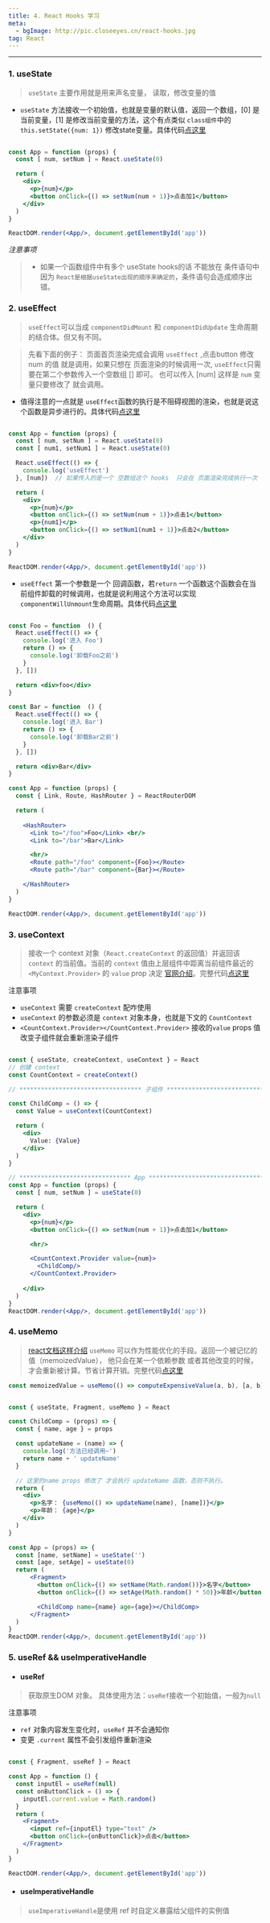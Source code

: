 ```yaml
---
title: 4. React Hooks 学习
meta:
  - bgImage: http://pic.closeeyes.cn/react-hooks.jpg
tag: React
---
```

<hr>

### 1. useState

> `useState` 主要作用就是用来声名变量， 读取，修改变量的值

- `useState` 方法接收一个初始值，也就是变量的默认值，返回一个数组，[0] 是当前变量，[1] 是修改当前变量的方法，这个有点类似 `class组件`中的  `this.setState({num: 1})` 修改state变量。具体代码[点这里](https://github.com/hz199/__myLearnNotes/blob/master/demo/react/react-useState.html)

```jsx

const App = function (props) {
  const [ num, setNum ] = React.useState(0)

  return (
    <div>
      <p>{num}</p>
      <button onClick={() => setNum(num + 1)}>点击加1</button>
    </div>
  )
}

ReactDOM.render(<App/>, document.getElementById('app'))
```

*注意事项*
> - 如果一个函数组件中有多个 useState hooks的话 不能放在 条件语句中 因为 `React是根据useState出现的顺序来确定的`，条件语句会造成顺序出错。

### 2. useEffect

> `useEffect`可以当成 `componentDidMount` 和 `componentDidUpdate` 生命周期的结合体。但又有不同。 <br/>

> 先看下面的例子： 页面首页渲染完成会调用 `useEffect` ,点击button 修改 num 的值 就是调用，如果只想在 页面渲染的时候调用一次, `useEffect`只需要在第二个参数传入一个空数组 [] 即可。
> 也可以传入 [num] 这样是 `num` 变量只要修改了 就会调用。

- 值得注意的一点就是 `useEffect`函数的执行是不阻碍视图的渲染，也就是说这个函数是异步进行的。具体代码[点这里](https://github.com/hz199/__myLearnNotes/blob/master/demo/react/react-useEffect.html)


```jsx

const App = function (props) {
  const [ num, setNum ] = React.useState(0)
  const [ num1, setNum1 ] = React.useState(0)

  React.useEffect(() => {
    console.log('useEffect') 
  }, [num])  // 如果传入的是一个 空数组这个 hooks  只会在 页面渲染完成执行一次

  return (
    <div>
      <p>{num}</p>
      <button onClick={() => setNum(num + 1)}>点击1</button> 
      <p>{num1}</p>
      <button onClick={() => setNum1(num1 + 1)}>点击2</button>
    </div>
  )
}

ReactDOM.render(<App/>, document.getElementById('app'))
```

- `useEffect` 第一个参数是一个 回调函数，若`return` 一个函数这个函数会在当前组件卸载的时候调用，也就是说利用这个方法可以实现 `componentWillUnmount`生命周期。具体代码[点这里](https://github.com/hz199/__myLearnNotes/blob/master/demo/react/react-useEffect-router.html)

```jsx

const Foo = function  () {
  React.useEffect(() => {
    console.log('进入 Foo')
    return () => {
      console.log('卸载Foo之前')
    }
  }, [])

  return <div>foo</div>
}

const Bar = function  () {
  React.useEffect(() => {
    console.log('进入 Bar')
    return () => {
      console.log('卸载Bar之前')
    }
  }, [])

  return <div>Bar</div>
}

const App = function (props) {
  const { Link, Route, HashRouter } = ReactRouterDOM

  return (
    
    <HashRouter>
      <Link to="/foo">Foo</Link> <br/>
      <Link to="/bar">Bar</Link>

      <hr/>
      <Route path="/foo" component={Foo}></Route>
      <Route path="/bar" component={Bar}></Route>

    </HashRouter>
  )
}

ReactDOM.render(<App/>, document.getElementById('app'))
```

### 3. useContext

> 接收一个 context 对象（`React.createContext` 的返回值）并返回该 `context` 的当前值。当前的 `context` 值由上层组件中距离当前组件最近的 `<MyContext.Provider>` 的 `value` prop 决定
> [官网介绍](https://zh-hans.reactjs.org/docs/hooks-reference.html#usecontext)。完整代码[点这里](https://github.com/hz199/__myLearnNotes/blob/master/demo/react/react-useContext.html)

注意事项

- `useContext` 需要 `createContext` 配咋使用
- `useContext` 的参数必须是 `context` 对象本身，也就是下文的 `CountContext`
- `<CountContext.Provider></CountContext.Provider>` 接收的`value` props 值改变子组件就会重新渲染子组件

```jsx

const { useState, createContext, useContext } = React
// 创建 context
const CountContext = createContext()

// ********************************** 子组件 *********************************

const ChildComp = () => {
  const Value = useContext(CountContext)

  return (
    <div>
      Value: {Value}
    </div>
  )
}

// ******************************* App ************************************
const App = function (props) {
  const [ num, setNum ] = useState(0)

  return (
    <div>
      <p>{num}</p>
      <button onClick={() => setNum(num + 1)}>点击加1</button>

      <hr/>

      <CountContext.Provider value={num}>
        <ChildComp/>
      </CountContext.Provider>
      
    </div>
  )
}
ReactDOM.render(<App/>, document.getElementById('app'))

```

### 4. useMemo

>  [react文档这样介绍](https://zh-hans.reactjs.org/docs/hooks-reference.html#usememo) `useMemo` 可以作为性能优化的手段。返回一个被记忆的值（memoizedValue）， 他只会在某一个依赖参数 或者其他改变的时候，才会重新被计算。节省计算开销。完整代码[点这里](https://github.com/hz199/__myLearnNotes/blob/master/demo/react/react-useMemo.html)

```js
const memoizedValue = useMemo(() => computeExpensiveValue(a, b), [a, b]);
```

```jsx

const { useState, Fragment, useMemo } = React

const ChildComp = (props) => {
  const { name, age } = props

  const updateName = (name) => {
    console.log('方法已经调用~')
    return name + ' updateName'
  }

  // 这里的name props 修改了 才会执行 updateName 函数，否则不执行。
  return (
    <div>
      <p>名字： {useMemo(() => updateName(name), [name])}</p>
      <p>年龄： {age}</p>
    </div>
  )
}

const App = (props) => {
  const [name, setName] = useState('')
  const [age, setAge] = useState(0)
  return (
      <Fragment>
        <button onClick={() => setName(Math.random())}>名字</button>
        <button onClick={() => setAge(Math.random() * 50)}>年龄</button>

        <ChildComp name={name} age={age}></ChildComp>
      </Fragment>
  )
}
ReactDOM.render(<App/>, document.getElementById('app'))
```

### 5. useRef && useImperativeHandle

- #### useRef
> 获取原生DOM 对象。 具体使用方法：`useRef`接收一个初始值，一般为`null` 

注意事项
- `ref` 对象内容发生变化时，`useRef` 并不会通知你
- 变更 `.current` 属性不会引发组件重新渲染

```jsx

const { Fragment, useRef } = React

const App = function () {
  const inputEl = useRef(null)
  const onButtonClick = () => {
    inputEl.current.value = Math.random()
  }
  return (
    <Fragment>
      <input ref={inputEl} type="text" />
      <button onClick={onButtonClick}>点击</button>
    </Fragment>
  )
}

ReactDOM.render(<App/>, document.getElementById('app'))
```

- #### useImperativeHandle 

> `useImperativeHandle`是使用 ref 时自定义暴露给父组件的实例值
